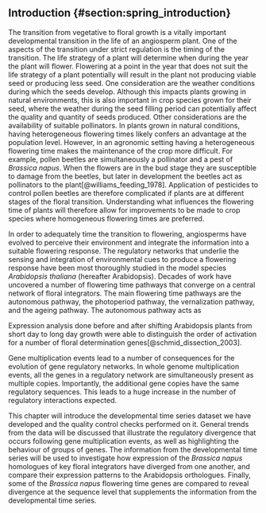 ## Introduction {#section:spring_introduction}

The transition from vegetative to floral growth is a vitally important developmental transition in the life of an angiosperm plant.
One of the aspects of the transition under strict regulation is the timing of the transition.
The life strategy of a plant will determine when during the year the plant will flower.
Flowering at a point in the year that does not suit the life strategy of a plant potentially will result in the plant not producing viable seed or producing less seed.
One consideration are the weather conditions during which the seeds develop.
Although this impacts plants growing in natural environments, this is also important in crop species grown for their seed, where the weather during the seed filling period can potentially affect the quality and quantity of seeds produced.
Other considerations are the availability of suitable pollinators.
In plants grown in natural conditions, having heterogeneous flowering times likely confers an advantage at the population level.
However, in an agronomic setting having a heterogeneous flowering time makes the maintenance of the crop more difficult.
For example, pollen beetles are simultaneously a pollinator and a pest of *Brassica napus*.
When the flowers are in the bud stage they are susceptible to damage from the beetles, but later in development the beetles act as pollinators to the plant[@williams_feeding_1978].
Application of pesticides to control pollen beetles are therefore complicated if plants are at different stages of the floral transition.
Understanding what influences the flowering time of plants will therefore allow for improvements to be made to crop species where homogeneous flowering times are preferred.

In order to adequately time the transition to flowering, angiosperms have evolved to perceive their environment and integrate the information into a suitable flowering response.
The regulatory networks that underlie the sensing and integration of environmental cues to produce a flowering response have been most thoroughly studied in the model species *Arabidopsis thaliana* (hereafter Arabidopsis).
Decades of work have uncovered a number of flowering time pathways that converge on a central network of floral integrators.
The main flowering time pathways are the autonomous pathway, the photoperiod pathway, the vernalization pathway, and the ageing pathway.
The autonomous pathway acts as 

Expression analysis done before and after shifting Arabidopsis plants from short day to long day growth were able to distinguish the order of activation for a number of floral determination genes[@schmid_dissection_2003].

Gene multiplication events lead to a number of consequences for the evolution of gene regulatory networks.
In whole genome multiplication events, all the genes in a regulatory network are simultaneously present as multiple copies.
Importantly, the additional gene copies have the same regulatory sequences. This leads to a huge increase in the number of regulatory interactions expected.

This chapter will introduce the developmental time series dataset we have developed and the quality control checks performed on it.
General trends from the data will be discussed that illustrate the regulatory divergence that occurs following gene multiplication events, as well as highlighting the behaviour of groups of genes.
The information from the developmental time series will be used to investigate how expression of the *Brassica napus* homologues of key floral integrators have diverged from one another, and compare their expression patterns to the Arabidopsis orthologues.
Finally, some of the *Brassica napus* flowering time genes are compared to reveal divergence at the sequence level that supplements the information from the developmental time series.
